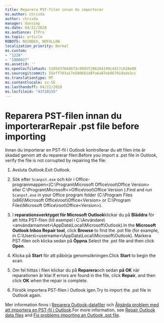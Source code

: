```yaml
---
title: Reparera PST-filen innan du importerar
ms.author: chrisda
author: chrisda
manager: dansimp
ms.date: 04/21/2020
ms.audience: ITPro
ms.topic: article
ROBOTS: NOINDEX, NOFOLLOW
localization_priority: Normal
ms.custom:
- "1226"
- "1800027"
ms.assetid: ''
ms.openlocfilehash: 518543f664873c99d5f296284199cd417c620e00
ms.sourcegitcommit: 55eff703a17e500681d8fa6a87eb067019ade3cc
ms.translationtype: MT
ms.contentlocale: sv-SE
ms.lasthandoff: 04/22/2020
ms.locfileid: "43720155"
---
```

# <a name="repair-pst-file-before-importing"></a><span data-ttu-id="c6d88-102">Reparera PST-filen innan du importerar</span><span class="sxs-lookup"><span data-stu-id="c6d88-102">Repair .pst file before importing</span></span>

<span data-ttu-id="c6d88-103">Innan du importerar en PST-fil i Outlook kontrollerar du att filen inte är skadad genom att du reparerar filen:</span><span class="sxs-lookup"><span data-stu-id="c6d88-103">Before you import a .pst file in Outlook, verify the file is not corrupted by repairing the file:</span></span>

1. <span data-ttu-id="c6d88-104">Avsluta Outlook.</span><span class="sxs-lookup"><span data-stu-id="c6d88-104">Exit Outlook.</span></span>

2. <span data-ttu-id="c6d88-105">Sök efter `Scanpst.exe` och kör i Office-programmappen\<(C:\Program\Microsoft Office\root\Office Version\> eller C:\Program\Microsoft\<\>Office\root\Office Version ).</span><span class="sxs-lookup"><span data-stu-id="c6d88-105">Find and run `Scanpst.exe` in your Office program folder (C:\Program Files (x86)\Microsoft Office\root\Office\<Version\> or C:\Program Files\Microsoft Office\root\Office\<Version\>).</span></span>

3. <span data-ttu-id="c6d88-106">I **reparationsverktyget för Microsoft Outlook**klickar du på **Bläddra** för att hitta PST-filen (till exempel i C:\Användare\\<användarnamnet\>\AppData\Local\Microsoft\Outlook).</span><span class="sxs-lookup"><span data-stu-id="c6d88-106">In the **Microsoft Outlook Inbox Repair tool**, click **Browse** to find the .pst file (for example, in C:\Users\\<username\>\AppData\Local\Microsoft\Outlook).</span></span> <span data-ttu-id="c6d88-107">Markera PST-filen och klicka sedan på **Öppna**.</span><span class="sxs-lookup"><span data-stu-id="c6d88-107">Select the .pst file and then click **Open**.</span></span>

4. <span data-ttu-id="c6d88-108">Klicka på **Start** för att påbörja genomsökningen.</span><span class="sxs-lookup"><span data-stu-id="c6d88-108">Click **Start** to begin the scan.</span></span>

5. <span data-ttu-id="c6d88-109">Om fel hittas i filen klickar du på **Reparera**och sedan **på OK** när reparationen är klar.</span><span class="sxs-lookup"><span data-stu-id="c6d88-109">If errors are found in the file, click **Repair**, and then click **OK** when the repair is complete.</span></span>

6. <span data-ttu-id="c6d88-110">Försök importera PST-filen i Outlook igen.</span><span class="sxs-lookup"><span data-stu-id="c6d88-110">Try to import the .pst file in Outlook again.</span></span>

<span data-ttu-id="c6d88-111">Mer information finns i [Reparera Outlook-datafiler](https://support.office.com/article/25663bc3-11ec-4412-86c4-60458afc5253) och [Åtgärda problem med att importera en PST-fil i Outlook](https://support.office.com/article/2d2e50dc-5c36-4ab2-ab50-f1be733b3d6e).</span><span class="sxs-lookup"><span data-stu-id="c6d88-111">For more information, see [Repair Outlook data files](https://support.office.com/article/25663bc3-11ec-4412-86c4-60458afc5253) and [Fix problems importing an Outlook .pst file](https://support.office.com/article/2d2e50dc-5c36-4ab2-ab50-f1be733b3d6e).</span></span>

